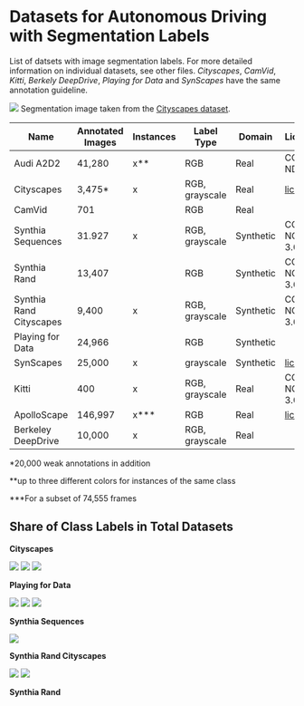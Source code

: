 # Datasets for Autonomous Driving with Segmentation Labels

List of datsets with image segmentation labels. For more detailed information on individual datasets, see other files. _Cityscapes_, _CamVid_, _Kitti_, _Berkely DeepDrive_, _Playing for Data_ and _SynScapes_ have the same annotation guideline.

![](figures/city_sample.png)
Segmentation image taken from the [Cityscapes dataset](https://www.cityscapes-dataset.com/).

| Name                    | Annotated Images | Instances | Label Type     | Domain    | License                                                | Web                                                                                  |
| ----------------------- | ---------------- | --------- | -------------- | --------- | ------------------------------------------------------ | ------------------------------------------------------------------------------------ |
| Audi A2D2               | 41,280           | x**       | RGB            | Real      | CC BY-ND 4.0                                           | [link](https://www.a2d2.audi/a2d2/en.html)                                           |
| Cityscapes              | 3,475*           | x         | RGB, grayscale | Real      | [license](https://www.cityscapes-dataset.com/license/) | [link](https://www.cityscapes-dataset.com/)                                          |
| CamVid                  | 701              |           | RGB            | Real      |                                                        | [link](http://mi.eng.cam.ac.uk/research/projects/VideoRec/CamVid/)                   |
| Synthia Sequences       | 31.927‬         | x         | RGB, grayscale | Synthetic | CC BY-NC-SA 3.0                                        | [link](https://synthia-dataset.net/)                                                 |
| Synthia Rand            | 13,407           |           | RGB            | Synthetic | CC BY-NC-SA 3.0                                        | [link](https://synthia-dataset.net/)                                                 |
| Synthia Rand Cityscapes | 9,400            | x         | RGB, grayscale | Synthetic | CC BY-NC-SA 3.0                                        | [link](https://synthia-dataset.net/)                                                 |
| Playing for Data        | 24,966           |           | RGB            | Synthetic |                                                        | [link](https://download.visinf.tu-darmstadt.de/data/from_games/)                     |
| SynScapes               | 25,000           | x         | grayscale      | Synthetic | [license](https://7dlabs.com/synscapes-license)        | [link](https://7dlabs.com/synscapes-overview)                                        |
| Kitti                   | 400              | x         | RGB, grayscale | Real      | CC BY-NC-SA 3.0                                        | [link](http://www.cvlibs.net/datasets/kitti/eval_semseg.php?benchmark=semantics2015) |
| ApolloScape             | 146,997          | x***      | RGB            | Real      | [license](http://apolloscape.auto/license.html)        | [link](http://apolloscape.auto/scene.html#)                                          |
| Berkeley DeepDrive      | 10,000           | x         | RGB, grayscale | Real      |                                                        | [link](https://bdd-data.berkeley.edu/)                                               |

*20,000 weak annotations in addition

**up to three different colors for instances of the same class

***For a subset of 74,555 frames

## Share of Class Labels in Total Datasets

__Cityscapes__

![](figures/city_label_occ_donut_bigs.png)
![](figures/city_label_occ_donut_smalls.png)
![](figures/city_label_occ_donut_vsmalls.png)

__Playing for Data__

![](figures/gta_label_occ_donut_bigs.png)
![](figures/gta_label_occ_donut_smalls.png)
![](figures/gta_label_occ_donut_vsmalls.png)

__Synthia Sequences__

![](figures/synthia_sequences_label_occ_donut.png)

__Synthia Rand Cityscapes__

![](figures/synthia_rand_city_label_occ_donut_bigs.png)
![](figures/synthia_rand_city_label_occ_donut_smalls.png)

__Synthia Rand__
